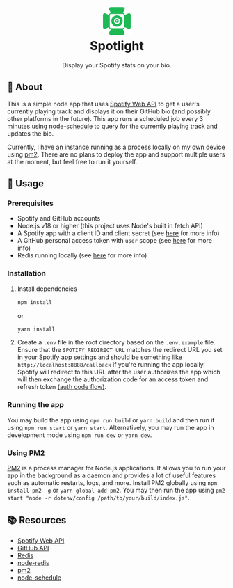 <h1 style="text-align: center">
    <img src="public/logo.png" width="66" height="66" alt="logo"/>
    <br />
    Spotlight
</h1>

<p style="text-align: center">
    Display your Spotify stats on your bio.
</p>

## 📖 About

This is a simple node app that uses [Spotify Web API](https://developer.spotify.com/documentation/web-api) to get a 
user's currently playing track and displays it on their GitHub bio (and possibly other platforms in the future). 
This app runs a scheduled job every 3 minutes using [node-schedule](https://www.npmjs.com/package/node-schedule) to 
query for the currently playing track and updates the bio. 

Currently, I have an instance running as a process locally on 
my own device using [pm2](https://pm2.keymetrics.io/). There are no plans to deploy the app and support multiple users 
at the moment, but feel free to run it yourself.

## 🚀 Usage

### Prerequisites

- Spotify and GitHub accounts
- Node.js v18 or higher (this project uses Node's built in fetch API)
- A Spotify app with a client ID and client secret (see [here](https://developer.spotify.com/documentation/general/guides/app-settings/#register-your-app) for more info)
- A GitHub personal access token with `user` scope (see [here](https://docs.github.com/en/github/authenticating-to-github/keeping-your-account-and-data-secure/creating-a-personal-access-token) for more info)
- Redis running locally (see [here](https://redis.io/topics/quickstart) for more info)

### Installation

1. Install dependencies
    ```bash
    npm install
    ```
    
    or 
    
    ```bash
    yarn install
    ```

2. Create a `.env` file in the root directory based on the `.env.example` file. Ensure that the `SPOTIFY_REDIRECT_URL` 
   matches the redirect URL you set in your Spotify app settings and should be something like 
    `http://localhost:8888/callback` if you're running the app locally. Spotify will redirect to this URL after the
    user authorizes the app which will then exchange the authorization code for an access token and refresh token
   [(auth code flow)](https://developer.spotify.com/documentation/general/guides/authorization-guide/#authorization-code-flow).


### Running the app

You may build the app using `npm run build` or `yarn build` and then run it using `npm run start` or `yarn start`.
Alternatively, you may run the app in development mode using `npm run dev` or `yarn dev`.

### Using PM2

[PM2](https://pm2.keymetrics.io/) is a process manager for Node.js applications. It allows you to run your app in the
background as a daemon and provides a lot of useful features such as automatic restarts, logs, and more.
Install PM2 globally using `npm install pm2 -g` or `yarn global add pm2`. You may then run the app using
`pm2 start "node -r dotenv/config /path/to/your/build/index.js"`.

## 📚 Resources

- [Spotify Web API](https://developer.spotify.com/documentation/web-api)
- [GitHub API](https://docs.github.com/en/rest)
- [Redis](https://redis.io/)
- [node-redis](https://www.npmjs.com/package/redis)
- [pm2](https://pm2.keymetrics.io/)
- [node-schedule](https://www.npmjs.com/package/node-schedule)